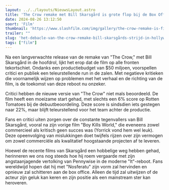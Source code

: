 ```yaml
---
layout: ../../layouts/NieuwsLayout.astro
title: 'The Crow remake met Bill Skarsgård is grote flop bij de Box Office'
date: 2024-08-26 13:12:50
soort: 'Film'
thumbnail: 'https://www.slashfilm.com/img/gallery/the-crow-remake-is-finally-here-and-its-bombing-at-the-box-office/intro-1724518567.jpg'
trailer: ""
slug: 'het-debacle-van-the-crow-remake-bill-skarsgårds-strijd-in-hollywood'
tags: ["film"]
---
```


Na een langverwachte release van de remake van "The Crow," met Bill Skarsgård in de hoofdrol, lijkt het erop dat de film op alle fronten tekortschiet. Ondanks een productiebudget van $50 miljoen, voorspellen critici en publiek een teleurstellende run in de zalen. Met negatieve kritieken die voornamelijk wijzen op problemen met het verhaal en de richting van de film, is de toekomst van deze reboot nu onzeker.

Critici hebben de nieuwe versie van "The Crow" niet mals beoordeeld. De film heeft een moeizame start gehad, met slechts een 6% score op Rotten Tomatoes bij de debuutbeoordeling. Deze score is sindsdien iets gestegen naar 22%, maar blijft teleurstellend voor het team achter de productie. 

Fans en critici uiten zorgen over de constante tegenvallers van Bill Skarsgård, vooral na zijn vorige film "Boy Kills World," die eveneens zowel commercieel als kritisch geen succes was (Yorrick vond hem wel leuk). Deze opeenvolging van mislukkingen doet twijfels rijzen over zijn vermogen om zowel commerciële als kwalitatief hoogstaande projecten af te leveren.

Hoewel de recente films van Skarsgård een hobbelige weg hebben gehad, herinneren we ons nog steeds hoe hij roem vergaarde met zijn angstaanjagende vertolking van Pennywise in de moderne "It"-reboot. Fans wereldwijd hopen dat hij met "Nosferatu" zijn vorm zal hervinden en opnieuw zal schitteren aan de box office. Alleen de tijd zal uitwijzen of de acteur zijn geluk kan keren en zijn positie als een mainstream ster kan heroveren.
